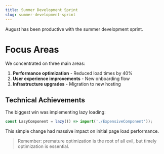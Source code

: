 ```yaml
---
title: Summer Development Sprint
slug: summer-development-sprint
---
```


August has been productive with the summer development sprint.

# Focus Areas

We concentrated on three main areas:

1. **Performance optimization** - Reduced load times by 40%
2. **User experience improvements** - New onboarding flow
3. **Infrastructure upgrades** - Migration to new hosting

## Technical Achievements

The biggest win was implementing lazy loading:

```typescript
const LazyComponent = lazy(() => import('./ExpensiveComponent'));
```

This simple change had massive impact on initial page load performance.

> Remember: premature optimization is the root of all evil, but timely optimization is essential.